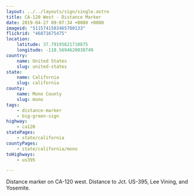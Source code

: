```yaml
---
layout: ../../layouts/sign/single.astro
title: CA-120 West - Distance Marker
date: 2019-04-27 09:07:34 +0000 +0000
imageid: "5115741583465780133"
flickrid: "46871675475"
location:
    latitude: 37.79195621710875
    longitude: -118.5694620038749
country:
    name: United States
    slug: united-states
state:
    name: California
    slug: california
county:
    name: Mono County
    slug: mono
tags:
    - distance-marker
    - big-green-sign
highway:
    - ca120
statePages:
    - state/california
countyPages:
    - state/california/mono
toHighways:
    - us395

---
```

Distance marker on CA-120 west.  Distance to Jct. US-395, Lee Vining, and Yosemite.